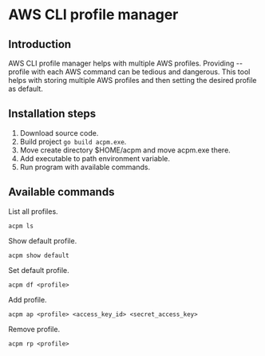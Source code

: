 # AWS CLI profile manager

## Introduction

AWS CLI profile manager helps with multiple AWS profiles. Providing --profile with each AWS command can be tedious and dangerous. This tool helps with storing multiple AWS profiles and then setting the desired profile as default.

## Installation steps

1. Download source code.
2. Build project ```go build acpm.exe```.
3. Move create directory $HOME/acpm and move acpm.exe there.
4. Add executable to path environment variable.
5. Run program with available commands.

## Available commands

List all profiles.
```
acpm ls
```

Show default profile.
```
acpm show default
```

Set default profile.
```
acpm df <profile>
```

Add profile.
```
acpm ap <profile> <access_key_id> <secret_access_key>
```

Remove profile.
```
acpm rp <profile>
```